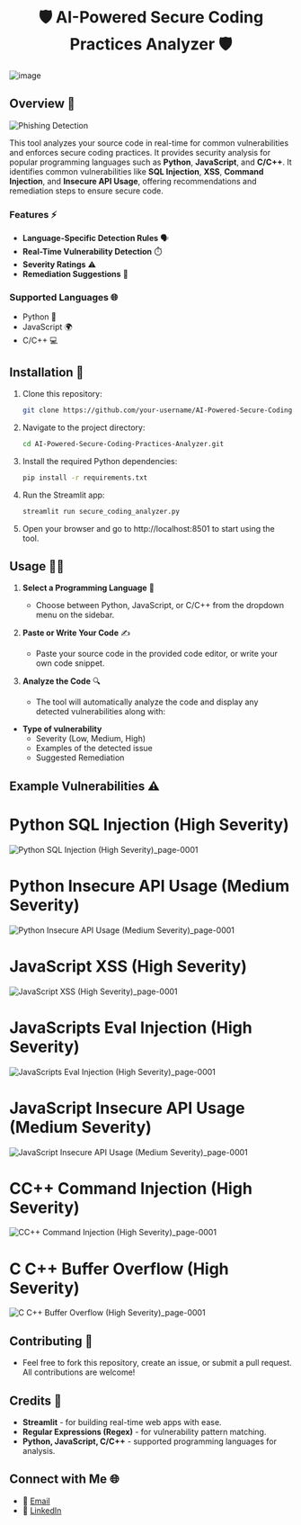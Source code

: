 <h1 align="center"> 🛡️ AI-Powered Secure Coding Practices Analyzer 🛡️ </h1>

![image](https://github.com/user-attachments/assets/c1c2521d-1743-488c-9ff0-741d392d19ca)


## Overview 📜

![Phishing Detection](https://img.shields.io/badge/Phishing%20Detection-Active-brightgreen)

This tool analyzes your source code in real-time for common vulnerabilities and enforces secure coding practices. It provides security analysis for popular programming languages such as **Python**, **JavaScript**, and **C/C++**. It identifies common vulnerabilities like **SQL Injection**, **XSS**, **Command Injection**, and **Insecure API Usage**, offering recommendations and remediation steps to ensure secure code.

### Features ⚡

- **Language-Specific Detection Rules** 🗣️
- **Real-Time Vulnerability Detection** ⏱️
- **Severity Ratings** ⚠️
- **Remediation Suggestions** 🔧

### Supported Languages 🌐

- Python 🐍
- JavaScript 🌍
- C/C++ 💻

## Installation 🚀

1. Clone this repository:

   ```bash
   git clone https://github.com/your-username/AI-Powered-Secure-Coding-Practices-Analyzer.git

2. Navigate to the project directory:

   ```bash
   cd AI-Powered-Secure-Coding-Practices-Analyzer.git

3. Install the required Python dependencies:

   ```bash
   pip install -r requirements.txt

4. Run the Streamlit app:

   ```bash
   streamlit run secure_coding_analyzer.py

5. Open your browser and go to http://localhost:8501 to start using the tool.


## Usage 🧑‍💻

1. **Select a Programming Language** 🌟
   - Choose between Python, JavaScript, or C/C++ from the dropdown menu on the sidebar.

2. **Paste or Write Your Code** ✍️
   - Paste your source code in the provided code editor, or write your own code snippet.

3. **Analyze the Code** 🔍
   - The tool will automatically analyze the code and display any detected vulnerabilities along with:

- **Type of vulnerability**
  - Severity (Low, Medium, High)
  - Examples of the detected issue
  - Suggested Remediation

## Example Vulnerabilities ⚠️

# Python SQL Injection (High Severity)

![Python SQL Injection (High Severity)_page-0001](https://github.com/user-attachments/assets/facbdf98-7a98-43a6-8f4a-6ff8c459020a)

# Python Insecure API Usage (Medium Severity) 

![Python Insecure API Usage (Medium Severity)_page-0001](https://github.com/user-attachments/assets/05e36220-92f6-4ca8-96eb-df57ea6a2853)

# JavaScript XSS (High Severity)

![JavaScript XSS (High Severity)_page-0001](https://github.com/user-attachments/assets/777e4155-689f-4117-b5e2-1a098e3cfae4)

# JavaScripts Eval Injection (High Severity)

![JavaScripts Eval Injection (High Severity)_page-0001](https://github.com/user-attachments/assets/e6cd0293-a071-4a87-a593-701e7adc4691)

# JavaScript Insecure API Usage (Medium Severity)

![JavaScript Insecure API Usage (Medium Severity)_page-0001](https://github.com/user-attachments/assets/ce95317c-81b4-4c32-82d5-dae69a2151cb)

# CC++ Command Injection (High Severity)

![CC++ Command Injection (High Severity)_page-0001](https://github.com/user-attachments/assets/b22861bd-8758-4db6-9ed6-63c0062d0671)

# C C++ Buffer Overflow (High Severity)

![C C++ Buffer Overflow (High Severity)_page-0001](https://github.com/user-attachments/assets/96a89bdf-7c0c-4595-8968-78add7245d4c)

## Contributing 🤝

- Feel free to fork this repository, create an issue, or submit a pull request. All contributions are welcome!

## Credits 🙏

- **Streamlit** - for building real-time web apps with ease.
- **Regular Expressions (Regex)** - for vulnerability pattern matching.
- **Python, JavaScript, C/C++** - supported programming languages for analysis.

## Connect with Me 🌐

- 📧 [Email](mailto:gauravghandat12@gmail.com)
- 💼 [LinkedIn](www.linkedin.com/in/gaurav-ghandat-68a5a22b4)






   
